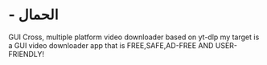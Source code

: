 # - الحمال
GUI Cross, multiple platform video downloader based on yt-dlp 
my target is a GUI video downloader app that is FREE,SAFE,AD-FREE AND USER-FRIENDLY!
